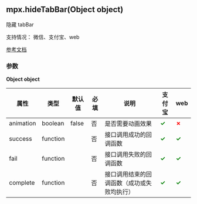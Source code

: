 ## mpx.hideTabBar(Object object)

隐藏 tabBar

支持情况： 微信、支付宝、web

[参考文档](https://developers.weixin.qq.com/miniprogram/dev/api/ui/tab-bar/wx.hideTabBar.html)

### 参数

**Object object**

| 属性     | 类型     | 默认值 | 必填 | 说明                                   | 支付宝 | web |
|----------|----------|--------|------|----------------------------------------|--------|-----|
| animation| boolean  | false  | 否   | 是否需要动画效果                       | <span style="color: green; font-weight: bold;">✓</span> | <span style="color: red; font-weight: bold;">✗</span> |
| success  | function |        | 否   | 接口调用成功的回调函数                 | <span style="color: green; font-weight: bold;">✓</span> | <span style="color: green; font-weight: bold;">✓</span> |
| fail     | function |        | 否   | 接口调用失败的回调函数                 | <span style="color: green; font-weight: bold;">✓</span> | <span style="color: green; font-weight: bold;">✓</span> |
| complete | function |        | 否   | 接口调用结束的回调函数（成功或失败均执行） | <span style="color: green; font-weight: bold;">✓</span> | <span style="color: green; font-weight: bold;">✓</span> |
